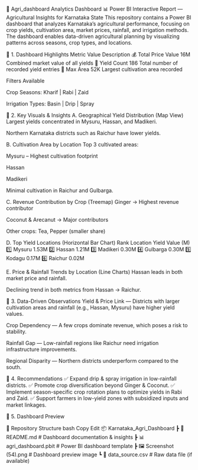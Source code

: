 🌾 Agri_dashboard Analytics Dashboard
📊 Power BI Interactive Report — Agricultural Insights for Karnataka State
This repository contains a Power BI dashboard that analyzes Karnataka’s agricultural performance, focusing on crop yields, cultivation area, market prices, rainfall, and irrigation methods.
The dashboard enables data-driven agricultural planning by visualizing patterns across seasons, crop types, and locations.

📌 1. Dashboard Highlights
Metric	Value	Description
💰 Total Price Value	16M	Combined market value of all yields
🌾 Yield Count	186	Total number of recorded yield entries
📐 Max Area	52K	Largest cultivation area recorded

Filters Available

Crop Seasons: Kharif | Rabi | Zaid

Irrigation Types: Basin | Drip | Spray

📌 2. Key Visuals & Insights
A. Geographical Yield Distribution (Map View)
Largest yields concentrated in Mysuru, Hassan, and Madikeri.

Northern Karnataka districts such as Raichur have lower yields.

B. Cultivation Area by Location
Top 3 cultivated areas:

Mysuru – Highest cultivation footprint

Hassan

Madikeri

Minimal cultivation in Raichur and Gulbarga.

C. Revenue Contribution by Crop (Treemap)
Ginger → Highest revenue contributor

Coconut & Arecanut → Major contributors

Other crops: Tea, Pepper (smaller share)

D. Top Yield Locations (Horizontal Bar Chart)
Rank	Location	Yield Value (M)
1️⃣	Mysuru	1.53M
2️⃣	Hassan	1.21M
3️⃣	Madikeri	0.30M
4️⃣	Gulbarga	0.30M
5️⃣	Kodagu	0.17M
6️⃣	Raichur	0.02M

E. Price & Rainfall Trends by Location (Line Charts)
Hassan leads in both market price and rainfall.

Declining trend in both metrics from Hassan → Raichur.

📌 3. Data-Driven Observations
Yield & Price Link — Districts with larger cultivation areas and rainfall (e.g., Hassan, Mysuru) have higher yield values.

Crop Dependency — A few crops dominate revenue, which poses a risk to stability.

Rainfall Gap — Low-rainfall regions like Raichur need irrigation infrastructure improvements.

Regional Disparity — Northern districts underperform compared to the south.

📌 4. Recommendations
✅ Expand drip & spray irrigation in low-rainfall districts.
✅ Promote crop diversification beyond Ginger & Coconut.
✅ Implement season-specific crop rotation plans to optimize yields in Rabi and Zaid.
✅ Support farmers in low-yield zones with subsidized inputs and market linkages.

📌 5. Dashboard Preview


📂 Repository Structure
bash
Copy
Edit
📦 Karnataka_Agri_Dashboard
 ┣ 📜 README.md                # Dashboard documentation & insights
 ┣ 📊 agri_dashboard.pbit       # Power BI dashboard template
 ┣ 🖼 Screenshot (54).png       # Dashboard preview image
 ┗ 📁 data_source.csv           # Raw data file (if available)

